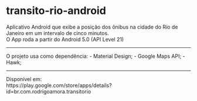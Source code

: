 # transito-rio-android
Aplicativo Android que exibe a posição dos ônibus na cidade do Rio de Janeiro em um intervalo de cinco minutos. <br>
O App roda a partir do Android 5.0 (API Level 21)

<hr>
O projeto usa como dependência:
- Material Design;
- Google Maps API;
- Hawk;
<hr>
Disponível em: <br>
https://play.google.com/store/apps/details?id=br.com.rodrigoamora.transitorio
